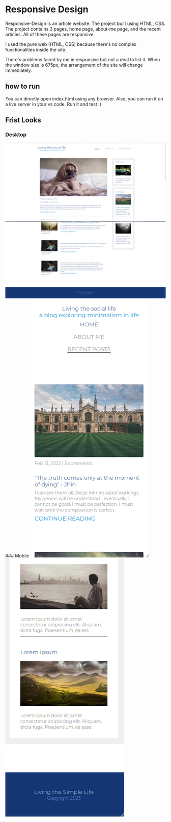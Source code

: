 # Responsive Design 
Responsive-Design is an article website. The project built using HTML, CSS. The project contains 3 pages, home page, about-me page, and the recent articles. All of these pages are responsive.

I used the pure web (HTML, CSS) because there's no complex functionalities inside the site. 

There's problems faced by me in responsive but not a deal to list it. When the window size is 675px, the arrangement of the site will change immediately. 

## how to run
You can directly open index.html using any browser. Also, you can run it on a live server in your vs code. Run it and test :)
## Frist Looks
### Desktop 
<img src="assets/res1.png" style="width=100%" />
<img src="assets/res2.png" style="width=100%" />
### Mobile 
<img src="assets/res3.png" style="width=100%" />
<img src="assets/res4.png" style="width=100%" />
